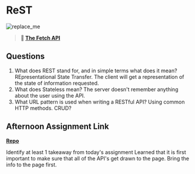# ReST

![replace_me](https://codeworks.blob.core.windows.net/public/assets/img/illustrations/placeholder.svg)

> **📖 [The Fetch API](https://codeworksacademy.com/fs-student-guide/resources/wk4/04-Fetch)**

## Questions

1. What does REST stand for, and in simple terms what does it mean?
REpresentational State Transfer. The client will get a representation of the state of information requested.
2. What does Stateless mean?
The server doesn't remember anything about the user using the API.
3. What URL pattern is used when writing a RESTful API?
Using common HTTP methods.  CRUD?
## Afternoon Assignment Link

**[Repo](https://github.com/bcrossley712/<ASSIGNMENT_REPO>)**

Identify at least 1 takeaway from today's assignment
Learned that it is first important to make sure that all of the API's get drawn to the page. Bring the info to the page first.